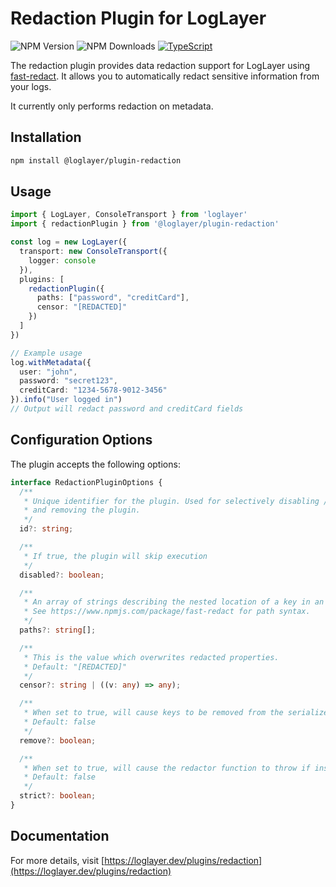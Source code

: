 # Redaction Plugin for LogLayer

![NPM Version](https://img.shields.io/npm/v/%40loglayer%2Fplugin-redaction)
![NPM Downloads](https://img.shields.io/npm/dm/%40loglayer%2Fplugin-redaction)
[![TypeScript](https://img.shields.io/badge/%3C%2F%3E-TypeScript-%230074c1.svg)](http://www.typescriptlang.org/)

The redaction plugin provides data redaction support for LogLayer using [fast-redact](https://www.npmjs.com/package/fast-redact). 
It allows you to automatically redact sensitive information from your logs.

It currently only performs redaction on metadata.

## Installation

```bash
npm install @loglayer/plugin-redaction
```

## Usage

```typescript
import { LogLayer, ConsoleTransport } from 'loglayer'
import { redactionPlugin } from '@loglayer/plugin-redaction'

const log = new LogLayer({
  transport: new ConsoleTransport({
    logger: console
  }),
  plugins: [
    redactionPlugin({
      paths: ["password", "creditCard"],
      censor: "[REDACTED]"
    })
  ]
})

// Example usage
log.withMetadata({ 
  user: "john", 
  password: "secret123",
  creditCard: "1234-5678-9012-3456"
}).info("User logged in")
// Output will redact password and creditCard fields
```

## Configuration Options

The plugin accepts the following options:

```typescript
interface RedactionPluginOptions {
  /**
   * Unique identifier for the plugin. Used for selectively disabling / enabling
   * and removing the plugin.
   */
  id?: string;

  /**
   * If true, the plugin will skip execution
   */
  disabled?: boolean;

  /**
   * An array of strings describing the nested location of a key in an object.
   * See https://www.npmjs.com/package/fast-redact for path syntax.
   */
  paths?: string[];

  /**
   * This is the value which overwrites redacted properties.
   * Default: "[REDACTED]"
   */
  censor?: string | ((v: any) => any);

  /**
   * When set to true, will cause keys to be removed from the serialized output.
   * Default: false
   */
  remove?: boolean;

  /**
   * When set to true, will cause the redactor function to throw if instead of an object it finds a primitive.
   * Default: false
   */
  strict?: boolean;
}
```

## Documentation

For more details, visit [https://loglayer.dev/plugins/redaction](https://loglayer.dev/plugins/redaction)